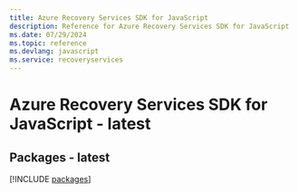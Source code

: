 ```yaml
---
title: Azure Recovery Services SDK for JavaScript
description: Reference for Azure Recovery Services SDK for JavaScript
ms.date: 07/29/2024
ms.topic: reference
ms.devlang: javascript
ms.service: recoveryservices
---
```

# Azure Recovery Services SDK for JavaScript - latest
## Packages - latest
[!INCLUDE [packages](recovery-services-index.md)]